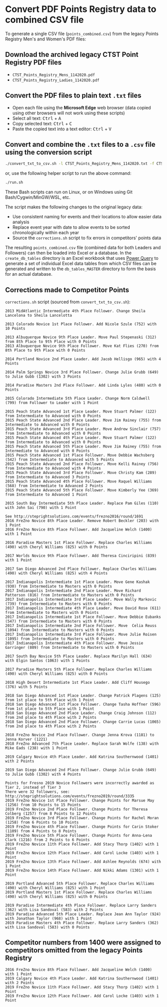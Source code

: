 # Convert PDF Points Registry data to combined CSV file

To generate a single CSV file (`points_combined.csv`) from the legacy Points Registry Men's and Women's PDF files:

## Download the archived legacy CTST Point Registry PDF files
- `CTST_Points_Registry_Mens_1142020.pdf`
- `CTST_Points_Registry_Ladies_1142020.pdf`

## Convert the PDF files to plain text `.txt` files
- Open each file using the **Microsoft Edge** web browser (data copied using other browsers will not work using these scripts)
- Select all text: <kbd>Ctrl</kbd> + <kbd>A</kbd>
- Copy selected text: <kbd>Ctrl</kbd> + <kbd>C</kbd>
- Paste the copied text into a text editor: <kbd>Ctrl</kbd> + <kbd>V</kbd>

## Convert and combine the `.txt` files to a `.csv` file using the conversion script

```bash
./convert_txt_to_csv.sh -l CTST_Points_Registry_Mens_1142020.txt -f CTST_Points_Registry_Ladies_1142020.txt -o points_combined.csv
```

or, use the following helper script to run the above command:

```bash
./run.sh
```

These Bash scripts can run on Linux, or on Windows using Git Bash/Cygwin/MinGW/WSL, etc.

The script makes the following changes to the original legacy data:

- Use consistent naming for events and their locations to allow easier data analysis
- Replace event year with date to allow events to be sorted chronologically within each year
- Source the `corrections.sh` script to fix errors in competitors' points data

The resulting `points_combined.csv` file (combined data for both Leaders and Followers) can then be loaded into Excel or a database.
In the `create_db_tables` directory is an Excel workbook that uses [Power Query](https://learn.microsoft.com/en-us/power-query/power-query-what-is-power-query) to generate a set of individual Excel data tables from which CSV files can be generated and written to the `db_tables_MASTER` directory to form the basis for an actual database.

## Corrections made to Competitor Points

`corrections.sh` script (sourced from `convert_txt_to_csv.sh`):

```
2013 MidAtlantic Intermediate 4th Place Follower. Change Sheila Lancelona to Sheila Lancelotta

2013 Colorado Novice 1st Place Follower. Add Nicole Szule (752) with 10 Points

2013 Albuquerque Novice 9th Place Leader. Move Paul Stepenaski (312) from 8th Place to 9th Place with 0 Points
2013 Albuquerque Novice 9th Place Follower. Move Kat Flies (270) from 8th Place to 9th Place with 0 Points

2014 Portland Novice 2nd Place Leader. Add Jacob Hellisgo (965) with 4 Points

2014 Palm Springs Novice 3rd Place Follower. Change Julie Grubb (649) to Julie Gubb (1302) with 3 Points

2014 Paradise Masters 2nd Place Follower. Add Linda Lyles (480) with 0 Points

2015 Colorado Intermediate 5th Place Leader. Change Norm Caldwell (799) from Follower to Leader with 1 Point

2015 Peach State Advanced 1st Place Leader. Move Stuart Palmer (122) from Intermediate to Advanced with 0 Points
2015 Peach State Advanced 2nd Place Leader. Move Jim Rainey (755) from Intermediate to Advanced with 0 Points
2015 Peach State Advanced 3rd Place Leader. Move Andrew Sinclair (757) from Intermediate to Advanced with 0 Points
2015 Peach State Advanced 4th Place Leader. Move Stuart Palmer (122) from Intermediate to Advanced with 0 Points
2015 Peach State Advanced 5th Place Leader. Move Jim Rainey (755) from Intermediate to Advanced with 0 Points
2015 Peach State Advanced 1st Place Follower. Move Debbie Wachsberg (542) from Intermediate to Advanced with 5 Points
2015 Peach State Advanced 2nd Place Follower. Move Kelli Rainey (756) from Intermediate to Advanced with 4 Points
2015 Peach State Advanced 3rd Place Follower. Move Christy Kam (289) from Intermediate to Advanced 3 Points
2015 Peach State Advanced 4th Place Follower. Move Raquel Williams (568) from Intermediate to Advanced 2 Points
2015 Peach State Advanced 5th Place Follower. Move Kimberly Yee (369) from Intermediate to Advanced 1 Point

2015 South Bay Intermediate 5th Place Leader. Replace Pam Giles (110) with John Sai (790) with 1 Point

See http://steprightsolutions.com/events/frezno2016/round/1691
2016 FreZno Novice 8th Place Leader. Remove Robert Beckler (203) with 1 Point
2016 FreZno Novice 8th Place Follower. Add Jacqueline Welch (1400) with 1 Point

2016 Paradise Masters 1st Place Follower. Replace Charles Williams (490) with Cheryl Williams (825) with 0 Points

2017 Worlds Novice 9th Place Follower. Add Theresa Cinciripini (839) with 1 Point

2017 San Diego Advanced 2nd Place Follower. Replace Charles Williams (490) with Cheryl Williams (825) with 4 Points

2017 Indianapolis Intermediate 1st Place Leader. Move Gene Kashak (930) from Intermediate to Masters with 0 Points
2017 Indianapolis Intermediate 2nd Place Leader. Move Richard Patterson (816) from Intermediate to Masters with 0 Points
2017 Indianapolis Intermediate 3rd Place Leader. Move Wally Markovic (739) from Intermediate to Masters with 0 Points
2017 Indianapolis Intermediate 4th Place Leader. Move David Rose (611) from Intermediate to Masters with 0 Points
2017 Indianapolis Intermediate 1st Place Follower. Move Debbie Eubanks (547) from Intermediate to Masters with 0 Points
2017 Indianapolis Intermediate 2nd Place Follower. Move  Celia Reuss (1094) from Intermediate to Masters with 0 Points
2017 Indianapolis Intermediate 3rd Place Follower. Move Julie Roisen (1095) from Intermediate to Masters with 0 Points
2017 Indianapolis Intermediate 4th Place Follower. Move Jessie Garringer (809) from Intermediate to Masters with 0 Points

2017 South Bay Novice 5th Place Leader. Replace Marilyn Hall (634) with Elgin Santos (1063) with 1 Points

2017 Paradise Masters 5th Place Follower. Replace Charles Williams (490) with Cheryl Williams (825) with 0 Points

2018 High Desert Intermediate 1st Place Leader. Add Cliff Housego (376) with 5 Points

2018 San Diego Advanced 1st Place Leader. Change Patrick Plagens (125) from 1st place to 5th Place with 1 Point
2018 San Diego Advanced 1st Place Follower. Change Tasha Hoffner (596) from 1st place to 5th Place with 1 Point
2018 San Diego Advanced 2nd Place Leader. Change Craig Johnson (112) from 2nd place to 4th Place with 2 Points
2018 San Diego Advanced 2nd Place Follower. Change Carrie Lucas (1065) from 2nd place to 4th Place with 2 Points

2018 FreZno Novice 2nd Place Follower. Change Jenna Krova (1181) to Jenna Korver (1221)
2018 FreZno Advanced 7th Place Leader. Replace Sarah Wolfe (138) with Mike Eads (238) with 1 Point

2019 Calgary Novice 4th Place Leader. Add Katrina Southernwood (1401) with 2 Points

2019 San Diego Advanced 2nd Place Follower. Change Julie Grubb (649) to Julie Gubb (1302) with 4 Points

Points for Fresno 2019 Novice Followers were incorrectly awarded as Tier 2, instead of Tier 3
There were 32 followers, see: http://steprightsolutions.com/events/frezno2019/round/3335
2019 FreZno Novice 1st Place Follower. Change Points for Marsue May (1256) from 10 Points to 15 Points
2019 FreZno Novice 2nd Place Follower. Change Points for Theresa Colberg (1257) from 8 Points to 12 Points
2019 FreZno Novice 3rd Place Follower. Change Points for Rachel Moran (1258) from 6 Points to 10 Points
2019 FreZno Novice 4th Place Follower. Change Points for Carin Stoker (1109) from 4 Points to 8 Points
2019 FreZno Novice 5th Place Follower. Change Points for Anna-Lena Clark (1216) from 2 Points to 6 Points
2019 FreZno Novice 11th Place Follower. Add Stacy Thorp (1402) with 1 Point
2019 FreZno Novice 12th Place Follower. Add Carol Locke (1403) with 1 Point
2019 FreZno Novice 13th Place Follower. Add Ashlee Reynolds (674) with 1 Point
2019 FreZno Novice 14th Place Follower. Add Nikki Adams (1301) with 1 Point

2019 Portland Advanced 5th Place Follower. Replace Charles Williams (490) with Cheryl Williams (825) with 1 Point
2019 Portland Masters 1st Place Follower. Replace Charles Williams (490) with Cheryl Williams (825) with 0 Points

2019 Paradise Intermediate 4th Place Follower. Replace Larry Sanders (362) with Lisa Sandoval (583) with 2 Points
2019 Paradise Advanced 5th Place Leader. Replace Jean Ann Taylor (924) with Jonathan Taylor (968) with 1 Point
2019 Paradise Masters 4th Place Follower. Replace Larry Sanders (362) with Lisa Sandoval (583) with 0 Points
```

## Competitor numbers from 1400 were assigned to competitors omitted from the legacy Points Registry

```
2016 FreZno Novice 8th Place Follower. Add Jacqueline Welch (1400) with 1 Point
2019 Calgary Novice 4th Place Leader. Add Katrina Southernwood (1401) with 2 Points
2019 FreZno Novice 11th Place Follower. Add Stacy Thorp (1402) with 1 Point
2019 FreZno Novice 12th Place Follower. Add Carol Locke (1403) with 1 Point
```